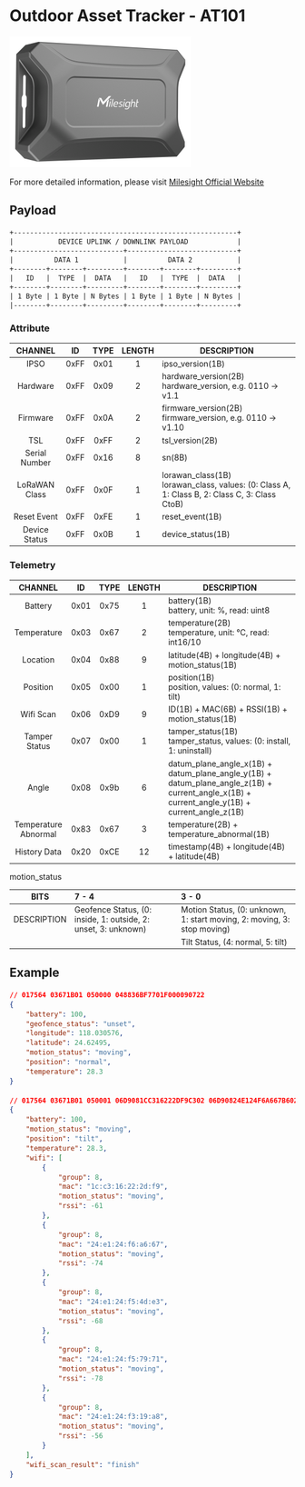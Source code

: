 # Outdoor Asset Tracker - AT101

![AT101](at101.png)

For more detailed information, please visit [Milesight Official Website](https://www.milesight.com/iot/product/lorawan-sensor/at101)

## Payload

```
+-------------------------------------------------------+
|           DEVICE UPLINK / DOWNLINK PAYLOAD            |
+---------------------------+---------------------------+
|          DATA 1           |          DATA 2           |
+--------+--------+---------+--------+--------+---------+
|   ID   |  TYPE  |  DATA   |   ID   |  TYPE  |  DATA   |
+--------+--------+---------+--------+--------+---------+
| 1 Byte | 1 Byte | N Bytes | 1 Byte | 1 Byte | N Bytes |
|--------+--------+---------+--------+--------+---------+
```

### Attribute

|    CHANNEL    |  ID  | TYPE | LENGTH | DESCRIPTION                                                                                      |
| :-----------: | :--: | :--: | :----: | ------------------------------------------------------------------------------------------------ |
|     IPSO      | 0xFF | 0x01 |   1    | ipso_version(1B)                                                                                 |
|   Hardware    | 0xFF | 0x09 |   2    | hardware_version(2B)<br/>hardware_version, e.g. 0110 -> v1.1                                     |
|   Firmware    | 0xFF | 0x0A |   2    | firmware_version(2B)<br/>firmware_version, e.g. 0110 -> v1.10                                    |
|      TSL      | 0xFF | 0xFF |   2    | tsl_version(2B)                                                                                  |
| Serial Number | 0xFF | 0x16 |   8    | sn(8B)                                                                                           |
| LoRaWAN Class | 0xFF | 0x0F |   1    | lorawan_class(1B)<br/>lorawan_class, values: (0: Class A, 1: Class B, 2: Class C, 3: Class CtoB) |
|  Reset Event  | 0xFF | 0xFE |   1    | reset_event(1B)                                                                                  |
| Device Status | 0xFF | 0x0B |   1    | device_status(1B)                                                                                |

### Telemetry

|       CHANNEL        |  ID  | TYPE | LENGTH | DESCRIPTION                                                             |
| :------------------: | :--: | :--: | :----: | ----------------------------------------------------------------------- |
|       Battery        | 0x01 | 0x75 |   1    | battery(1B)<br/>battery, unit: %, read: uint8                           |
|     Temperature      | 0x03 | 0x67 |   2    | temperature(2B)<br/>temperature, unit: °C, read: int16/10               |
|       Location       | 0x04 | 0x88 |   9    | latitude(4B) + longitude(4B) + motion_status(1B)                        |
|       Position       | 0x05 | 0x00 |   1    | position(1B)<br/>position, values: (0: normal, 1: tilt)                 |
|      Wifi Scan       | 0x06 | 0xD9 |   9    | ID(1B) + MAC(6B) + RSSI(1B) + motion_status(1B)                         |
|    Tamper Status     | 0x07 | 0x00 |   1    | tamper_status(1B)<br/>tamper_status, values: (0: install, 1: uninstall) |
|        Angle         | 0x08 | 0x9b |   6    | datum_plane_angle_x(1B) + datum_plane_angle_y(1B) + datum_plane_angle_z(1B) + current_angle_x(1B) + current_angle_y(1B) + current_angle_z(1B) |
| Temperature Abnormal | 0x83 | 0x67 |   3    | temperature(2B) + temperature_abnormal(1B)                              |
|     History Data     | 0x20 | 0xCE |   12   | timestamp(4B) + longitude(4B) + latitude(4B)                            |

motion_status

|    BITS     | 7 - 4                                                          | 3 - 0                                                                   |
| :---------: | :------------------------------------------------------------- | :---------------------------------------------------------------------- |
| DESCRIPTION | Geofence Status, (0: inside, 1: outside, 2: unset, 3: unknown) | Motion Status, (0: unknown, 1: start moving, 2: moving, 3: stop moving) |
|             |                                                                | Tilt Status, (4: normal, 5: tilt)                                       |

## Example

```json
// 017564 03671B01 050000 048836BF7701F000090722
{
    "battery": 100,
    "geofence_status": "unset",
    "longitude": 118.030576,
    "latitude": 24.62495,
    "motion_status": "moving",
    "position": "normal",
    "temperature": 28.3
}

// 017564 03671B01 050001 06D9081CC316222DF9C302 06D90824E124F6A667B602 06D90824E124F54DE3BC02 06D90824E124F57971B202 06D90824E124F319A8C802
{
    "battery": 100,
    "motion_status": "moving",
    "position": "tilt",
    "temperature": 28.3,
    "wifi": [
        {
            "group": 8,
            "mac": "1c:c3:16:22:2d:f9",
            "motion_status": "moving",
            "rssi": -61
        },
        {
            "group": 8,
            "mac": "24:e1:24:f6:a6:67",
            "motion_status": "moving",
            "rssi": -74
        },
        {
            "group": 8,
            "mac": "24:e1:24:f5:4d:e3",
            "motion_status": "moving",
            "rssi": -68
        },
        {
            "group": 8,
            "mac": "24:e1:24:f5:79:71",
            "motion_status": "moving",
            "rssi": -78
        },
        {
            "group": 8,
            "mac": "24:e1:24:f3:19:a8",
            "motion_status": "moving",
            "rssi": -56
        }
    ],
    "wifi_scan_result": "finish"
}
```
